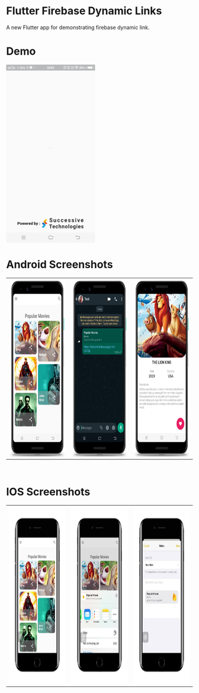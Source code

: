 # Flutter Firebase Dynamic Links

A new Flutter app for demonstrating firebase dynamic link.

# Demo
<img src="https://github.com/MarvelApps-Flutter/flutter_firebase_dynamic_links/blob/master/screenshots/gif/demo.gif" height="480px"></td>

# Android Screenshots

<table>
  <tr>
    <td><img src="https://github.com/MarvelApps-Flutter/flutter_firebase_dynamic_links/blob/master/screenshots/android/android1.png" height="480px"></td>
    <td><img src="https://github.com/MarvelApps-Flutter/flutter_firebase_dynamic_links/blob/master/screenshots/android/android2.png" height="480px"></td>
    <td><img src="https://github.com/MarvelApps-Flutter/flutter_firebase_dynamic_links/blob/master/screenshots/android/android3.png" height="480px"></td>
  </tr>
 </table>
</br>

# IOS Screenshots

<table>
  <tr>
    <td><img src="https://github.com/MarvelApps-Flutter/flutter_firebase_dynamic_links/blob/master/screenshots/ios/ios1.png" height="480px"></td>
    <td><img src="https://github.com/MarvelApps-Flutter/flutter_firebase_dynamic_links/blob/master/screenshots/ios/ios2.png" height="480px"></td>
    <td><img src="https://github.com/MarvelApps-Flutter/flutter_firebase_dynamic_links/blob/master/screenshots/ios/ios3.png" height="480px"></td>
  </tr>
 </table>

